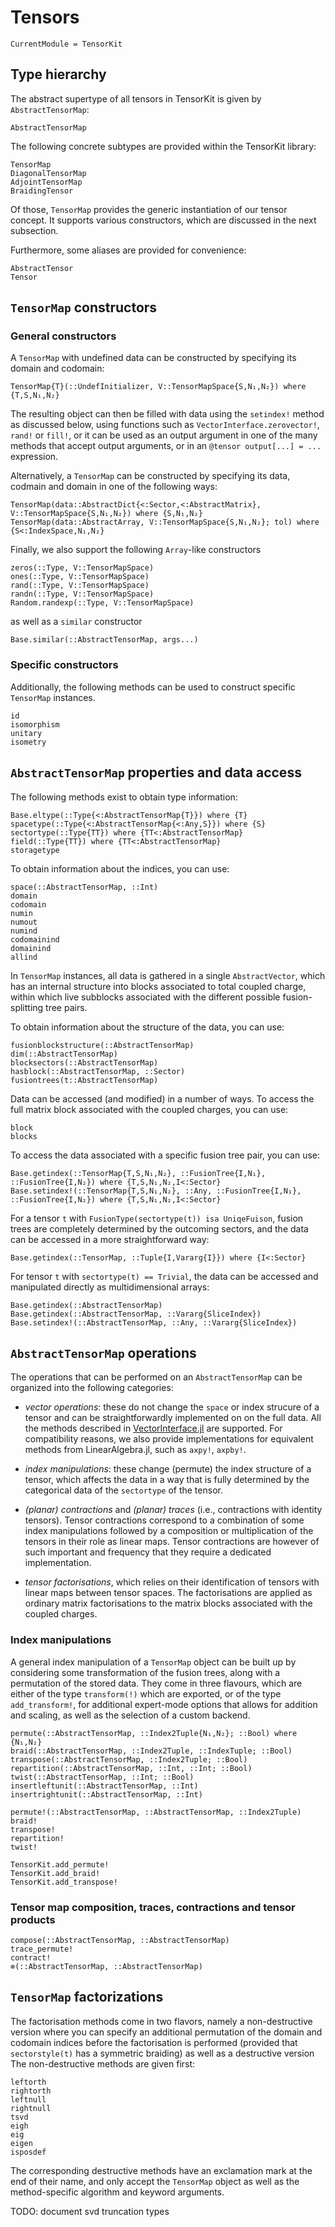 # Tensors

```@meta
CurrentModule = TensorKit
```

## Type hierarchy

The abstract supertype of all tensors in TensorKit is given by `AbstractTensorMap`:
```@docs
AbstractTensorMap
```

The following concrete subtypes are provided within the TensorKit library:
```@docs
TensorMap
DiagonalTensorMap
AdjointTensorMap
BraidingTensor
```

Of those, `TensorMap` provides the generic instantiation of our tensor concept. It supports
various constructors, which are discussed in the next subsection.

Furthermore, some aliases are provided for convenience:
```@docs
AbstractTensor
Tensor
```

## `TensorMap` constructors

### General constructors

A `TensorMap` with undefined data can be constructed by specifying its domain and codomain:
```@docs
TensorMap{T}(::UndefInitializer, V::TensorMapSpace{S,N₁,N₂}) where {T,S,N₁,N₂}
```

The resulting object can then be filled with data using the `setindex!` method as discussed
below, using functions such as `VectorInterface.zerovector!`, `rand!` or `fill!`, or it can 
be used as an output argument in one of the many methods that accept output arguments, or
in an `@tensor output[...] = ...` expression.

Alternatively, a `TensorMap` can be constructed by specifying its data, codmain and domain
in one of the following ways:
```@docs
TensorMap(data::AbstractDict{<:Sector,<:AbstractMatrix}, V::TensorMapSpace{S,N₁,N₂}) where {S,N₁,N₂}
TensorMap(data::AbstractArray, V::TensorMapSpace{S,N₁,N₂}; tol) where {S<:IndexSpace,N₁,N₂}
```

Finally, we also support the following `Array`-like constructors
```@docs
zeros(::Type, V::TensorMapSpace)
ones(::Type, V::TensorMapSpace)
rand(::Type, V::TensorMapSpace)
randn(::Type, V::TensorMapSpace)
Random.randexp(::Type, V::TensorMapSpace)
```
as well as a `similar` constructor
```@docs
Base.similar(::AbstractTensorMap, args...)
```

### Specific constructors

Additionally, the following methods can be used to construct specific `TensorMap` instances.
```@docs
id
isomorphism
unitary
isometry
```

## `AbstractTensorMap` properties and data access

The following methods exist to obtain type information:

```@docs
Base.eltype(::Type{<:AbstractTensorMap{T}}) where {T}
spacetype(::Type{<:AbstractTensorMap{<:Any,S}}) where {S}
sectortype(::Type{TT}) where {TT<:AbstractTensorMap}
field(::Type{TT}) where {TT<:AbstractTensorMap}
storagetype
```

To obtain information about the indices, you can use:
```@docs
space(::AbstractTensorMap, ::Int)
domain
codomain
numin
numout
numind
codomainind
domainind
allind
```

In `TensorMap` instances, all data is gathered in a single `AbstractVector`, which has an internal structure into blocks associated to total coupled charge, within which live subblocks
associated with the different possible fusion-splitting tree pairs.

To obtain information about the structure of the data, you can use:
```@docs
fusionblockstructure(::AbstractTensorMap)
dim(::AbstractTensorMap)
blocksectors(::AbstractTensorMap)
hasblock(::AbstractTensorMap, ::Sector)
fusiontrees(t::AbstractTensorMap)
```

Data can be accessed (and modified) in a number of ways. To access the full matrix block associated with the coupled charges, you can use:
```@docs
block
blocks
```

To access the data associated with a specific fusion tree pair, you can use:
```@docs
Base.getindex(::TensorMap{T,S,N₁,N₂}, ::FusionTree{I,N₁}, ::FusionTree{I,N₂}) where {T,S,N₁,N₂,I<:Sector}
Base.setindex!(::TensorMap{T,S,N₁,N₂}, ::Any, ::FusionTree{I,N₁}, ::FusionTree{I,N₂}) where {T,S,N₁,N₂,I<:Sector}
```

For a tensor `t` with `FusionType(sectortype(t)) isa UniqeFuison`, fusion trees are 
completely determined by the outcoming sectors, and the data can be accessed in a more
straightforward way:
```@docs
Base.getindex(::TensorMap, ::Tuple{I,Vararg{I}}) where {I<:Sector}
```

For tensor `t` with `sectortype(t) == Trivial`, the data can be accessed and manipulated
directly as multidimensional arrays:
```@docs
Base.getindex(::AbstractTensorMap)
Base.getindex(::AbstractTensorMap, ::Vararg{SliceIndex})
Base.setindex!(::AbstractTensorMap, ::Any, ::Vararg{SliceIndex})
```

## `AbstractTensorMap` operations

The operations that can be performed on an `AbstractTensorMap` can be organized into the
following categories:

* *vector operations*: these do not change the `space` or index strucure of a tensor and
  can be straightforwardly implemented on on the full data. All the methods described in
  [VectorInterface.jl](https://github.com/Jutho/VectorInterface.jl) are supported. For
  compatibility reasons, we also provide implementations for equivalent methods from
  LinearAlgebra.jl, such as `axpy!`, `axpby!`.

* *index manipulations*: these change (permute) the index structure of a tensor, which
  affects the data in a way that is fully determined by the categorical data of the
  `sectortype` of the tensor.
  
* *(planar) contractions* and *(planar) traces* (i.e., contractions with identity tensors).
  Tensor contractions correspond to a combination of some index manipulations followed by
  a composition or multiplication of the tensors in their role as linear maps.
  Tensor contractions are however of such important and frequency that they require a
  dedicated implementation.

* *tensor factorisations*, which relies on their identification of tensors with linear maps
  between tensor spaces. The factorisations are applied as ordinary matrix factorisations
  to the matrix blocks associated with the coupled charges.

### Index manipulations

A general index manipulation of a `TensorMap` object can be built up by considering some
transformation of the fusion trees, along with a permutation of the stored data. They come
in three flavours, which are either of the type `transform(!)` which are exported, or of the
type `add_transform!`, for additional expert-mode options that allows for addition and
scaling, as well as the selection of a custom backend.

```@docs
permute(::AbstractTensorMap, ::Index2Tuple{N₁,N₂}; ::Bool) where {N₁,N₂}
braid(::AbstractTensorMap, ::Index2Tuple, ::IndexTuple; ::Bool)
transpose(::AbstractTensorMap, ::Index2Tuple; ::Bool)
repartition(::AbstractTensorMap, ::Int, ::Int; ::Bool)
twist(::AbstractTensorMap, ::Int; ::Bool)
insertleftunit(::AbstractTensorMap, ::Int)
insertrightunit(::AbstractTensorMap, ::Int)
```

```@docs
permute!(::AbstractTensorMap, ::AbstractTensorMap, ::Index2Tuple)
braid!
transpose!
repartition!
twist!
```

```@docs
TensorKit.add_permute!
TensorKit.add_braid!
TensorKit.add_transpose!
```

### Tensor map composition, traces, contractions and tensor products

```@docs
compose(::AbstractTensorMap, ::AbstractTensorMap)
trace_permute!
contract!
⊗(::AbstractTensorMap, ::AbstractTensorMap)
```

## `TensorMap` factorizations

The factorisation methods come in two flavors, namely a non-destructive version where you
can specify an additional permutation of the domain and codomain indices before the
factorisation is performed (provided that `sectorstyle(t)` has a symmetric braiding) as
well as a destructive version The non-destructive methods are given first:

```@docs
leftorth
rightorth
leftnull
rightnull
tsvd
eigh
eig
eigen
isposdef
```

The corresponding destructive methods have an exclamation mark at the end of their name,
and only accept the `TensorMap` object as well as the method-specific algorithm and keyword
arguments.


TODO: document svd truncation types
